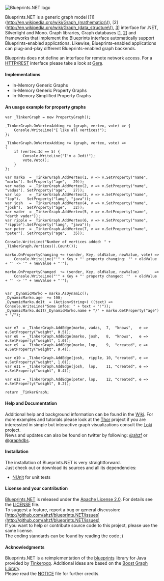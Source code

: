 ![Blueprints.NET logo](/ahzf/blueprints.NET/raw/master/logo.png)

Blueprints.NET is a generic graph model [[1](http://en.wikipedia.org/wiki/Graph_(mathematics\)), 
[2](http://en.wikipedia.org/wiki/Graph_(data_structure\)), [3](http://en.wikipedia.org/wiki/Graph_theory)] 
interface for .NET, Silverlight and Mono. Graph libraries, Graph databases 
[[1](http://en.wikipedia.org/wiki/Graph_database), [2](http://www.graph-database.org)] and frameworks 
that implement the Blueprints interface automatically support Blueprints-enabled applications. Likewise, 
Blueprints-enabled applications can plug-and-play different Blueprints-enabled graph backends.

Blueprints does not define an interface for remote network access. For a
[HTTP/REST](http://en.wikipedia.org/wiki/Representational_State_Transfer) interface please take a look
at [Gera](http://github.com/ahzf/Gera).

#### Implementations

* In-Memory Generic Graphs
* In-Memory Generic Property Graphs
* In-Memory Simplified Property Graphs

#### An usage example for property graphs

    var _TinkerGraph = new PropertyGraph();

    _TinkerGraph.OnVertexAdding += (graph, vertex, vote) => {
        Console.WriteLine("I like all vertices!");
    };

    _TinkerGraph.OnVertexAdding += (graph, vertex, vote) =>
    {
        if (vertex.Id == 5) {
            Console.WriteLine("I'm a Jedi!");
            vote.Veto();
        }
    };

    var marko  = _TinkerGraph.AddVertex(1, v => v.SetProperty("name", "marko"). SetProperty("age",   29));
    var vadas  = _TinkerGraph.AddVertex(2, v => v.SetProperty("name", "vadas"). SetProperty("age",   27));
    var lop    = _TinkerGraph.AddVertex(3, v => v.SetProperty("name", "lop").   SetProperty("lang", "java"));
    var josh   = _TinkerGraph.AddVertex(4, v => v.SetProperty("name", "josh").  SetProperty("age",   32));
    var vader  = _TinkerGraph.AddVertex(5, v => v.SetProperty("name", "darth vader"));
    var ripple = _TinkerGraph.AddVertex(6, v => v.SetProperty("name", "ripple").SetProperty("lang", "java"));
    var peter  = _TinkerGraph.AddVertex(7, v => v.SetProperty("name", "peter"). SetProperty("age",   35));

    Console.WriteLine("Number of vertices added: " + _TinkerGraph.Vertices().Count());

    marko.OnPropertyChanging += (sender, Key, oldValue, newValue, vote) =>
        Console.WriteLine("'" + Key + "' property changing: '" + oldValue + "' -> '" + newValue + "'");

    marko.OnPropertyChanged  += (sender, Key, oldValue, newValue)       =>
        Console.WriteLine("'" + Key + "' property changed: '"  + oldValue + "' -> '" + newValue + "'");


    var _DynamicMarko = marko.AsDynamic();
    _DynamicMarko.age  += 100;
    _DynamicMarko.doIt  = (Action<String>) ((text) => Console.WriteLine("Some infos: " + text + "!"));
    _DynamicMarko.doIt(_DynamicMarko.name + "/" + marko.GetProperty("age") + "/");


    var e7  = _TinkerGraph.AddEdge(marko, vadas,  7,  "knows",   e => e.SetProperty("weight", 0.5));
    var e8  = _TinkerGraph.AddEdge(marko, josh,   8,  "knows",   e => e.SetProperty("weight", 1.0));
    var e9  = _TinkerGraph.AddEdge(marko, lop,    9,  "created", e => e.SetProperty("weight", 0.4));

    var e10 = _TinkerGraph.AddEdge(josh,  ripple, 10, "created", e => e.SetProperty("weight", 1.0));
    var e11 = _TinkerGraph.AddEdge(josh,  lop,    11, "created", e => e.SetProperty("weight", 0.4));

    var e12 = _TinkerGraph.AddEdge(peter, lop,    12, "created", e => e.SetProperty("weight", 0.2));

    return _TinkerGraph;


#### Help and Documentation

Additional help and background information can be found in the [Wiki](http://github.com/ahzf/blueprints.NET/wiki).
For more examples and tutorials please look at the [Thor](http://github.com/ahzf/Thor) project if you are interessted
in simple but interactive graph visualizations consult the [Loki](http://github.com/ahzf/Loki) project.    
News and updates can also be found on twitter by following: [@ahzf](http://www.twitter.com/ahzf) or [@graphdbs](http://www.twitter.com/graphdbs).

#### Installation

The installation of Blueprints.NET is very straightforward.    
Just check out or download its sources and all its dependencies:

- [NUnit](http://www.nunit.org/) for unit tests

#### License and your contribution

[Blueprints.NET](http://github.com/ahzf/blueprints.NET) is released under the [Apache License 2.0](http://www.apache.org/licenses/LICENSE-2.0). For details see the [LICENSE](/ahzf/blueprints.NET/blob/master/LICENSE) file.    
To suggest a feature, report a bug or general discussion: [http://github.com/ahzf/blueprints.NET/issues](http://github.com/ahzf/blueprints.NET/issues)    
If you want to help or contribute source code to this project, please use the same license.   
The coding standards can be found by reading the code ;)

#### Acknowledgments

Blueprints.NET is a reimplementation of the [blueprints](http://github.com/tinkerpop/blueprints) library for Java
provided by [Tinkerpop](http://tinkerpop.com). Additional ideas are based on the [Boost Graph Library](http://www.boost.org/doc/libs/1_47_0/libs/graph/doc/index.html).    
Please read the [NOTICE](/ahzf/blueprints.NET/blob/master/NOTICE) file for further credits.
